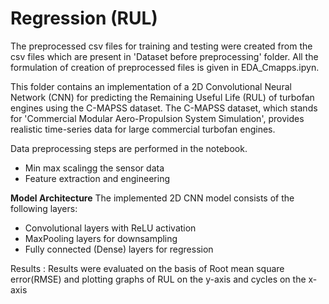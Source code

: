 # Regression (RUL)
The preprocessed csv files for training and testing were created from the csv files which are present in 'Dataset before preprocessing' folder. All the formulation of creation of preprocessed files is given in EDA_Cmapps.ipyn.

This folder contains an implementation of a 2D Convolutional Neural Network (CNN) for predicting the Remaining Useful Life (RUL) of turbofan engines using the C-MAPSS dataset. The C-MAPSS dataset, which stands for 'Commercial Modular Aero-Propulsion System Simulation', provides realistic time-series data for large commercial turbofan engines.

Data preprocessing steps are performed in the notebook.
- Min max scalingg the sensor data
- Feature extraction and engineering

**Model Architecture**
The implemented 2D CNN model consists of the following layers:

- Convolutional layers with ReLU activation
- MaxPooling layers for downsampling
- Fully connected (Dense) layers for regression

Results : Results were evaluated on the basis of Root mean square error(RMSE) and plotting graphs of RUL on the y-axis and cycles on the x-axis

